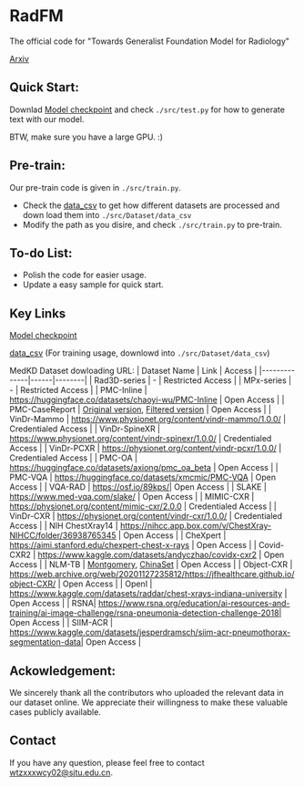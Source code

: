 # RadFM
The official code for "Towards Generalist Foundation Model for Radiology"

 [Arxiv](http://arxiv.org/abs/2308.02463)

 
## Quick Start:
Downlad [Model checkpoint](https://huggingface.co/chaoyi-wu/RadFM) and check `./src/test.py` for how to generate text with our model. 

BTW, make sure you have a large GPU. :)

## Pre-train:
Our pre-train code is given in ```./src/train.py```. 
* Check the [data_csv](https://huggingface.co/datasets/chaoyi-wu/RadFM_data_csv) to get how different datasets are processed and down load them into `./src/Dataset/data_csv` 
* Modify the path as you disire, and check ```./src/train.py``` to pre-train.

## To-do List:
- Polish the code for easier usage.
- Update a easy sample for quick start.

## Key Links

[Model checkpoint](https://huggingface.co/chaoyi-wu/RadFM)

[data_csv](https://huggingface.co/datasets/chaoyi-wu/RadFM_data_csv) (For training usage, downlowd into `./src/Dataset/data_csv`)

MedKD Dataset dowloading URL:
| Dataset Name | Link | Access |
|--------------|------|--------|
| Rad3D-series | - | Restricted Access |
| MPx-series | - | Restricted Access |
| PMC-Inline | https://huggingface.co/datasets/chaoyi-wu/PMC-Inline | Open Access |
| PMC-CaseReport | [Original version](https://huggingface.co/datasets/chaoyi-wu/PMC-CaseReport_original), [Filtered version](https://huggingface.co/datasets/chaoyi-wu/PMC-CaseReport) | Open Access |
| VinDr-Mammo | https://www.physionet.org/content/vindr-mammo/1.0.0/ | Credentialed Access |
| VinDr-SpineXR | https://www.physionet.org/content/vindr-spinexr/1.0.0/ | Credentialed Access |
| VinDr-PCXR | https://physionet.org/content/vindr-pcxr/1.0.0/ | Credentialed Access |
| PMC-OA | https://huggingface.co/datasets/axiong/pmc_oa_beta | Open Access |
| PMC-VQA | https://huggingface.co/datasets/xmcmic/PMC-VQA | Open Access |
| VQA-RAD | https://osf.io/89kps/| Open Access |
| SLAKE | https://www.med-vqa.com/slake/ | Open Access |
| MIMIC-CXR | https://physionet.org/content/mimic-cxr/2.0.0 | Credentialed Access |
| VinDr-CXR | https://physionet.org/content/vindr-cxr/1.0.0/ | Credentialed Access |
| NIH ChestXray14 | https://nihcc.app.box.com/v/ChestXray-NIHCC/folder/36938765345 | Open Access |
| CheXpert | https://aimi.stanford.edu/chexpert-chest-x-rays | Open Access |
| Covid-CXR2 | https://www.kaggle.com/datasets/andyczhao/covidx-cxr2 | Open Access |
| NLM-TB | [Montgomery](https://openi.nlm.nih.gov/imgs/collections/NLM-MontgomeryCXRSet.zip), [ChinaSet](https://openi.nlm.nih.gov/imgs/collections/ChinaSet_AllFiles.zip) | Open Access |
| Object-CXR | https://web.archive.org/web/20201127235812/https://jfhealthcare.github.io/object-CXR/ | Open Access |
| OpenI | https://www.kaggle.com/datasets/raddar/chest-xrays-indiana-university | Open Access |
| RSNA| https://www.rsna.org/education/ai-resources-and-training/ai-image-challenge/rsna-pneumonia-detection-challenge-2018| Open Access |
| SIIM-ACR | https://www.kaggle.com/datasets/jesperdramsch/siim-acr-pneumothorax-segmentation-data| Open Access |

## Ackowledgement:
We sincerely thank all the contributors who uploaded the relevant data in our dataset online. We appreciate their willingness to make these valuable cases publicly available.

## Contact
If you have any question, please feel free to contact wtzxxxwcy02@sjtu.edu.cn.
